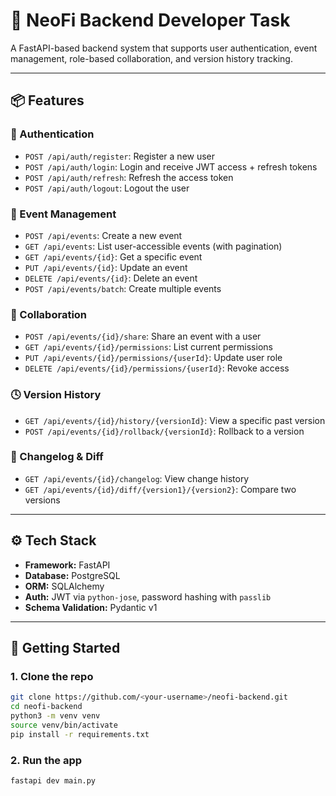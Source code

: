 # 🚀 NeoFi Backend Developer Task

A FastAPI-based backend system that supports user authentication, event management, role-based collaboration, and version history tracking.

---

## 📦 Features

### 🔐 Authentication
- `POST /api/auth/register`: Register a new user
- `POST /api/auth/login`: Login and receive JWT access + refresh tokens
- `POST /api/auth/refresh`: Refresh the access token
- `POST /api/auth/logout`: Logout the user

### 📅 Event Management
- `POST /api/events`: Create a new event
- `GET /api/events`: List user-accessible events (with pagination)
- `GET /api/events/{id}`: Get a specific event
- `PUT /api/events/{id}`: Update an event
- `DELETE /api/events/{id}`: Delete an event
- `POST /api/events/batch`: Create multiple events

### 🤝 Collaboration
- `POST /api/events/{id}/share`: Share an event with a user
- `GET /api/events/{id}/permissions`: List current permissions
- `PUT /api/events/{id}/permissions/{userId}`: Update user role
- `DELETE /api/events/{id}/permissions/{userId}`: Revoke access

### 🕓 Version History
- `GET /api/events/{id}/history/{versionId}`: View a specific past version
- `POST /api/events/{id}/rollback/{versionId}`: Rollback to a version

### 📘 Changelog & Diff
- `GET /api/events/{id}/changelog`: View change history
- `GET /api/events/{id}/diff/{version1}/{version2}`: Compare two versions

---

## ⚙️ Tech Stack

- **Framework:** FastAPI
- **Database:** PostgreSQL
- **ORM:** SQLAlchemy
- **Auth:** JWT via `python-jose`, password hashing with `passlib`
- **Schema Validation:** Pydantic v1

---

## 🚀 Getting Started

### 1. Clone the repo

```bash
git clone https://github.com/<your-username>/neofi-backend.git
cd neofi-backend
python3 -m venv venv
source venv/bin/activate
pip install -r requirements.txt
```

### 2. Run the app
```
fastapi dev main.py
```